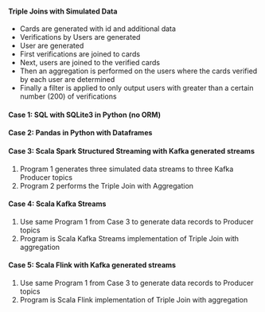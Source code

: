 <h4><strong>Triple Joins with Simulated Data</strong></h4>
<ul>
<li>Cards are generated with id and additional data</li>
<li>Verifications by Users are generated</li>
<li>User are generated</li>
<li>First verifications are joined to cards</li>
<li>Next, users are joined to the verified cards</li>
<li>Then an aggregation is performed on the users where the cards verified by each user are determined</li>
<li>Finally a filter is applied to only output users with greater than a certain number (200) of verifications</li>
</ul>
<h4><strong>Case 1: SQL with SQLite3 in Python (no ORM)</strong></h4>
<h4><strong>Case 2: Pandas in Python with Dataframes</strong></h4>
<h4><strong>Case 3: Scala Spark Structured Streaming with Kafka generated streams</strong></h4>
<ol>
<li>Program 1 generates three simulated data streams to three Kafka Producer topics</li>
<li>Program 2 performs the Triple Join with Aggregation</li>
</ol>
<h4><strong>Case 4: Scala Kafka Streams</strong></h4>
<ol>
<li>Use same Program 1 from Case 3 to generate data records to Producer topics</li>
<li>Program is Scala Kafka Streams implementation of Triple Join with aggregation</li>
</ol>
<h4><strong>Case 5: Scala Flink with Kafka generated streams</strong></h4>
<ol>
<li>Use same Program 1 from Case 3 to generate data records to Producer topics</li>
<li>Program is Scala Flink implementation of Triple Join with aggregation</li>
</ol>
